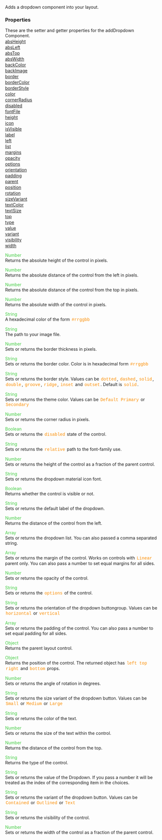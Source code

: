 Adds a dropdown component into your layout.

<style>.samp { margin-top: 2px; } </style><h3>Properties</h3>These are the setter and getter properties for the addDropdown Component.
<div class="samp"><a href="#absheight-0" data-transition="pop" data-rel="popup" class="ui-link">absHeight </a></div><div class="samp"><a href="#absleft-5" data-transition="pop" data-rel="popup" class="ui-link">absLeft </a></div><div class="samp"><a href="#abstop-10" data-transition="pop" data-rel="popup" class="ui-link">absTop </a></div><div class="samp"><a href="#abswidth-15" data-transition="pop" data-rel="popup" class="ui-link">absWidth </a></div><div class="samp"><a href="#backcolor-20" data-transition="pop" data-rel="popup" class="ui-link">backColor </a></div><div class="samp"><a href="#backimage-25" data-transition="pop" data-rel="popup" class="ui-link">backImage </a></div><div class="samp"><a href="#border-30" data-transition="pop" data-rel="popup" class="ui-link">border </a></div><div class="samp"><a href="#bordercolor-35" data-transition="pop" data-rel="popup" class="ui-link">borderColor </a></div><div class="samp"><a href="#borderstyle-40" data-transition="pop" data-rel="popup" class="ui-link">borderStyle </a></div><div class="samp"><a href="#color-45" data-transition="pop" data-rel="popup" class="ui-link">color </a></div><div class="samp"><a href="#cornerradius-50" data-transition="pop" data-rel="popup" class="ui-link">cornerRadius </a></div><div class="samp"><a href="#disabled-55" data-transition="pop" data-rel="popup" class="ui-link">disabled </a></div><div class="samp"><a href="#fontfile-60" data-transition="pop" data-rel="popup" class="ui-link">fontFile </a></div><div class="samp"><a href="#height-65" data-transition="pop" data-rel="popup" class="ui-link">height </a></div><div class="samp"><a href="#icon-70" data-transition="pop" data-rel="popup" class="ui-link">icon </a></div><div class="samp"><a href="#isvisible-75" data-transition="pop" data-rel="popup" class="ui-link">isVisible </a></div><div class="samp"><a href="#label-80" data-transition="pop" data-rel="popup" class="ui-link">label </a></div><div class="samp"><a href="#left-85" data-transition="pop" data-rel="popup" class="ui-link">left </a></div><div class="samp"><a href="#list-90" data-transition="pop" data-rel="popup" class="ui-link">list </a></div><div class="samp"><a href="#margins-95" data-transition="pop" data-rel="popup" class="ui-link">margins </a></div><div class="samp"><a href="#opacity-100" data-transition="pop" data-rel="popup" class="ui-link">opacity </a></div><div class="samp"><a href="#options-105" data-transition="pop" data-rel="popup" class="ui-link">options </a></div><div class="samp"><a href="#orientation-110" data-transition="pop" data-rel="popup" class="ui-link">orientation </a></div><div class="samp"><a href="#padding-115" data-transition="pop" data-rel="popup" class="ui-link">padding </a></div><div class="samp"><a href="#parent-120" data-transition="pop" data-rel="popup" class="ui-link">parent </a></div><div class="samp"><a href="#position-125" data-transition="pop" data-rel="popup" class="ui-link">position </a></div><div class="samp"><a href="#rotation-130" data-transition="pop" data-rel="popup" class="ui-link">rotation </a></div><div class="samp"><a href="#sizevariant-135" data-transition="pop" data-rel="popup" class="ui-link">sizeVariant </a></div><div class="samp"><a href="#textcolor-140" data-transition="pop" data-rel="popup" class="ui-link">textColor </a></div><div class="samp"><a href="#textsize-145" data-transition="pop" data-rel="popup" class="ui-link">textSize </a></div><div class="samp"><a href="#top-150" data-transition="pop" data-rel="popup" class="ui-link">top </a></div><div class="samp"><a href="#type-155" data-transition="pop" data-rel="popup" class="ui-link">type </a></div><div class="samp"><a href="#value-160" data-transition="pop" data-rel="popup" class="ui-link">value </a></div><div class="samp"><a href="#variant-165" data-transition="pop" data-rel="popup" class="ui-link">variant </a></div><div class="samp"><a href="#visibility-170" data-transition="pop" data-rel="popup" class="ui-link">visibility </a></div><div class="samp"><a href="#width-175" data-transition="pop" data-rel="popup" class="ui-link">width </a></div>
<div data-role="popup" id="absheight-0" class="ui-content"><p><span style="color:#4c4;">Number</span><br>Returns the absolute height of the control in pixels.</p></div><div data-role="popup" id="absleft-5" class="ui-content"><p><span style="color:#4c4;">Number</span><br>Returns the absolute distance of the control from the left in pixels.</p></div><div data-role="popup" id="abstop-10" class="ui-content"><p><span style="color:#4c4;">Number</span><br>Returns the absolute distance of the control from the top in pixels.</p></div><div data-role="popup" id="abswidth-15" class="ui-content"><p><span style="color:#4c4;">Number</span><br>Returns the absolute width of the control in pixels.</p></div><div data-role="popup" id="backcolor-20" class="ui-content"><p><span style="color:#4c4;">String</span><br>A hexadecimal color of the form <span style="color:#fb8c00; font-family:Courier&#44; monospace; font-size:100%; padding:0px 2px;">#rrggbb</span></p></div><div data-role="popup" id="backimage-25" class="ui-content"><p><span style="color:#4c4;">String</span><br>The path to your image file.</p></div><div data-role="popup" id="border-30" class="ui-content"><p><span style="color:#4c4;">Number</span><br>Sets or returns the border thickness in pixels.</p></div><div data-role="popup" id="bordercolor-35" class="ui-content"><p><span style="color:#4c4;">String</span><br>Sets or returns the border color. Color is in hexadecimal form <span style="color:#fb8c00; font-family:Courier&#44; monospace; font-size:100%; padding:0px 2px;">#rrggbb</span></p></div><div data-role="popup" id="borderstyle-40" class="ui-content"><p><span style="color:#4c4;">String</span><br>Sets or returns the border style. Values can be <span style="color:#fb8c00; font-family:Courier&#44; monospace; font-size:100%; padding:0px 2px;">dotted</span>&#44; <span style="color:#fb8c00; font-family:Courier&#44; monospace; font-size:100%; padding:0px 2px;">dashed</span>&#44; <span style="color:#fb8c00; font-family:Courier&#44; monospace; font-size:100%; padding:0px 2px;">solid</span>&#44; <span style="color:#fb8c00; font-family:Courier&#44; monospace; font-size:100%; padding:0px 2px;">double</span>&#44; <span style="color:#fb8c00; font-family:Courier&#44; monospace; font-size:100%; padding:0px 2px;">groove</span>&#44; <span style="color:#fb8c00; font-family:Courier&#44; monospace; font-size:100%; padding:0px 2px;">ridge</span>&#44; <span style="color:#fb8c00; font-family:Courier&#44; monospace; font-size:100%; padding:0px 2px;">inset</span> and <span style="color:#fb8c00; font-family:Courier&#44; monospace; font-size:100%; padding:0px 2px;">outset</span>. Default is <span style="color:#fb8c00; font-family:Courier&#44; monospace; font-size:100%; padding:0px 2px;">solid</span>.</p></div><div data-role="popup" id="color-45" class="ui-content"><p><span style="color:#4c4;">String</span><br>Sets or returns the theme color. Values can be <span style="color:#fb8c00; font-family:Courier&#44; monospace; font-size:100%; padding:0px 2px;">Default</span> <span style="color:#fb8c00; font-family:Courier&#44; monospace; font-size:100%; padding:0px 2px;">Primary</span> or <span style="color:#fb8c00; font-family:Courier&#44; monospace; font-size:100%; padding:0px 2px;">Secondary</span></p></div><div data-role="popup" id="cornerradius-50" class="ui-content"><p><span style="color:#4c4;">Number</span><br>Sets or returns the corner radius in pixels.</p></div><div data-role="popup" id="disabled-55" class="ui-content"><p><span style="color:#4c4;">Boolean</span><br>Sets or returns the <span style="color:#fb8c00; font-family:Courier&#44; monospace; font-size:100%; padding:0px 2px;">disabled</span> state of the control.</p></div><div data-role="popup" id="fontfile-60" class="ui-content"><p><span style="color:#4c4;">String</span><br>Sets or returns the <span style="color:#fb8c00; font-family:Courier&#44; monospace; font-size:100%; padding:0px 2px;">relative</span> path to the font-family use.</p></div><div data-role="popup" id="height-65" class="ui-content"><p><span style="color:#4c4;">Number</span><br>Sets or returns the height of the control as a fraction of the parent control.</p></div><div data-role="popup" id="icon-70" class="ui-content"><p><span style="color:#4c4;">String</span><br>Sets or returns the dropdown material icon font.</p></div><div data-role="popup" id="isvisible-75" class="ui-content"><p><span style="color:#4c4;">Boolean</span><br>Returns whether the control is visible or not.</p></div><div data-role="popup" id="label-80" class="ui-content"><p><span style="color:#4c4;">String</span><br>Sets or returns the default label of the dropdown.</p></div><div data-role="popup" id="left-85" class="ui-content"><p><span style="color:#4c4;">Number</span><br>Returns the distance of the control from the left.</p></div><div data-role="popup" id="list-90" class="ui-content"><p><span style="color:#4c4;">Array</span><br>Sets or returns the dropdown list. You can also passed a comma separated string.</p></div><div data-role="popup" id="margins-95" class="ui-content"><p><span style="color:#4c4;">Array</span><br>Sets or returns the margin of the control. Works on controls with <span style="color:#fb8c00; font-family:Courier&#44; monospace; font-size:100%; padding:0px 2px;">Linear</span> parent only. You can also pass a number to set equal margins for all sides.</p></div><div data-role="popup" id="opacity-100" class="ui-content"><p><span style="color:#4c4;">Number</span><br>Sets or returns the opacity of the control.</p></div><div data-role="popup" id="options-105" class="ui-content"><p><span style="color:#4c4;">String</span><br>Sets or returns the <span style="color:#fb8c00; font-family:Courier&#44; monospace; font-size:100%; padding:0px 2px;">options</span> of the control.</p></div><div data-role="popup" id="orientation-110" class="ui-content"><p><span style="color:#4c4;">String</span><br>Sets or returns the orientation of the dropdown buttongroup. Values can be <span style="color:#fb8c00; font-family:Courier&#44; monospace; font-size:100%; padding:0px 2px;">horizontal</span> or <span style="color:#fb8c00; font-family:Courier&#44; monospace; font-size:100%; padding:0px 2px;">vertical</span></p></div><div data-role="popup" id="padding-115" class="ui-content"><p><span style="color:#4c4;">Array</span><br>Sets or returns the padding of the control. You can also pass a number to set equal padding for all sides.</p></div><div data-role="popup" id="parent-120" class="ui-content"><p><span style="color:#4c4;">Object</span><br>Returns the parent layout control.</p></div><div data-role="popup" id="position-125" class="ui-content"><p><span style="color:#4c4;">Object</span><br>Returns the position of the control. The returned object has <span style="color:#fb8c00; font-family:Courier&#44; monospace; font-size:100%; padding:0px 2px;">left</span> <span style="color:#fb8c00; font-family:Courier&#44; monospace; font-size:100%; padding:0px 2px;">top</span> <span style="color:#fb8c00; font-family:Courier&#44; monospace; font-size:100%; padding:0px 2px;">right</span> and <span style="color:#fb8c00; font-family:Courier&#44; monospace; font-size:100%; padding:0px 2px;">bottom</span> props.</p></div><div data-role="popup" id="rotation-130" class="ui-content"><p><span style="color:#4c4;">Number</span><br>Sets or returns the angle of rotation in degrees.</p></div><div data-role="popup" id="sizevariant-135" class="ui-content"><p><span style="color:#4c4;">String</span><br>Sets or returns the size variant of the dropdown button. Values can be <span style="color:#fb8c00; font-family:Courier&#44; monospace; font-size:100%; padding:0px 2px;">Small</span> or <span style="color:#fb8c00; font-family:Courier&#44; monospace; font-size:100%; padding:0px 2px;">Medium</span> or <span style="color:#fb8c00; font-family:Courier&#44; monospace; font-size:100%; padding:0px 2px;">Large</span></p></div><div data-role="popup" id="textcolor-140" class="ui-content"><p><span style="color:#4c4;">String</span><br>Sets or returns the color of the text.</p></div><div data-role="popup" id="textsize-145" class="ui-content"><p><span style="color:#4c4;">Number</span><br>Sets or returns the size of the text within the control.</p></div><div data-role="popup" id="top-150" class="ui-content"><p><span style="color:#4c4;">Number</span><br>Returns the distance of the control from the top.</p></div><div data-role="popup" id="type-155" class="ui-content"><p><span style="color:#4c4;">String</span><br>Returns the type of the control.</p></div><div data-role="popup" id="value-160" class="ui-content"><p><span style="color:#4c4;">String</span><br>Sets or returns the value of the Dropdown. If you pass a number it will be treated as the index of the corresponding item in the choices.</p></div><div data-role="popup" id="variant-165" class="ui-content"><p><span style="color:#4c4;">String</span><br>Sets or returns the variant of the dropdown button. Values can be <span style="color:#fb8c00; font-family:Courier&#44; monospace; font-size:100%; padding:0px 2px;">Contained</span> or <span style="color:#fb8c00; font-family:Courier&#44; monospace; font-size:100%; padding:0px 2px;">Outlined</span> or <span style="color:#fb8c00; font-family:Courier&#44; monospace; font-size:100%; padding:0px 2px;">Text</span></p></div><div data-role="popup" id="visibility-170" class="ui-content"><p><span style="color:#4c4;">String</span><br>Sets or returns the visibility of the control.</p></div><div data-role="popup" id="width-175" class="ui-content"><p><span style="color:#4c4;">Number</span><br>Sets or returns the width of the control as a fraction of the parent control.</p></div>